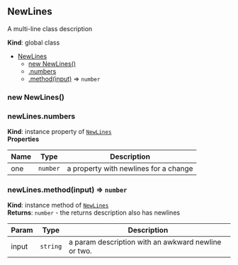 <a name="NewLines"></a>
## NewLines
A multi-line
class description

**Kind**: global class  

* [NewLines](#NewLines)
  * [new NewLines()](#new_NewLines_new)
  * [.numbers](#NewLines+numbers)
  * [.method(input)](#NewLines+method) ⇒ <code>number</code>

<a name="new_NewLines_new"></a>
### new NewLines()
<a name="NewLines+numbers"></a>
### newLines.numbers
**Kind**: instance property of <code>[NewLines](#NewLines)</code>  
**Properties**

| Name | Type | Description |
| --- | --- | --- |
| one | <code>number</code> | a property     with newlines for      a change |

<a name="NewLines+method"></a>
### newLines.method(input) ⇒ <code>number</code>
**Kind**: instance method of <code>[NewLines](#NewLines)</code>  
**Returns**: <code>number</code> - the returns
    description also 
    has newlines  

| Param | Type | Description |
| --- | --- | --- |
| input | <code>string</code> | a param description      with an awkward newline     or two. |

